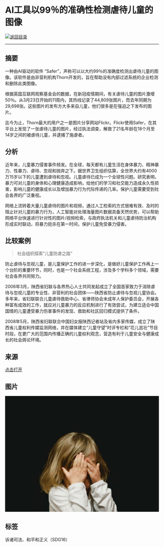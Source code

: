 # AI工具以99％的准确性检测虐待儿童的图像

[![返回目录](http://img.shields.io/badge/点击-返回目录-875A7B.svg?style=flat&colorA=8F8F8F)](/)

----------

## 摘要

一种由AI驱动的软件 “Safer”，声称可以以大约99％的准确度检测出虐待儿童的图像。该软件是由非营利机构Thorn开发的，旨在帮助没有内部过滤系统的企业检测和删除此类图像。

根据英国互联网观察基金会的数据，在新冠疫情期间，有关虐待儿童的图片激增50％。从3月23日开始的11周内，其热线记录了44,809张图片，而去年同期为29,698张。这些图片的发布方大多来自儿童，他们很多是在强迫之下发布的图片。

迄今为止，Thorn最大的用户之一是图片分享网站Flickr。Flickr使用Safer，在其平台上发现了一张虐待儿童的图片，经过执法调查，解救了21名年龄在18个月至14岁之间的被虐待儿童，并逮捕了施虐者。

## 分析

近年来，儿童暴力侵害事件频发。在全球，每天都有儿童生活在身体暴力、精神暴力、性暴力、虐待、忽视和抛弃之下。据世界卫生组织估算，全世界大约有4000万15岁以下的儿童遭到虐待和忽视。儿童虐待已成为一个全球性问题。研究表明，暴力可对儿童的身体和心理健康造成影响，给他们的学习和社交能力造成永久性损害，影响儿童的健康成长以及增加暴力行为代际传递的几率。保护儿童需要受到社会各界的广泛重视。

网络上流转着大量儿童虐待的图片和视频，通过人工检索的方式很难有效、及时的阻止针对儿童的暴力行为，人工智能对处理海量图片数据具备天然优势，可以帮助网络平台快速进行针对性的图片/视频检索，与政府执法机关和儿童虐待防治机构形成实时联动，将暴力扼杀在第一时间，保护儿童免受暴力侵害。

## 比较案例

> 社会组织探索“儿童防虐之路”

防止虐待与忽视儿童，是儿童保护工作的进一步深化，是做好儿童保护工作再上一个台阶的重要环节，同时，也是一个社会系统工程，涉及多个学科多个领域，需要社会各界共同努力。

2006年3月，陕西省妇联与各界热心人士共同发起成立了全国首家致力于消除虐待与忽视儿童的专业性、非营利的社会团体——陕西省防止虐待与忽视儿童协会。多年来，省妇联联合儿童虐待救助中心、省律师协会未成年人保护委员会，开展各种富有成效的工作，就应对儿童暴力的反应机制进行了有效尝试，为建立适合中国国情的儿童遭受暴力伤害事件的发现、救助和社区回归模式提供了条件。

2008年5月，陕西省妇联联合中国妇女报陕西记者站及省内多家传媒，成立了陕西省儿童权利传媒监测网络，并在媒体建立“儿童守望”时评专栏和“花儿茁壮”节目时段，在更广大的范围内传播正确的儿童权利观念，营造有利于儿童安全与健康成长的社会舆论环境。

## 来源

<a href="https://artificialintelligence-news.com/2020/07/31/ai-tool-detect-child-abuse-images-accuracy/ " target="_blank">点击打开</a>

## 图片

![图片](16.1.1.jpg)


## 标签
诉诸司法、和平和正义（SDG16）
